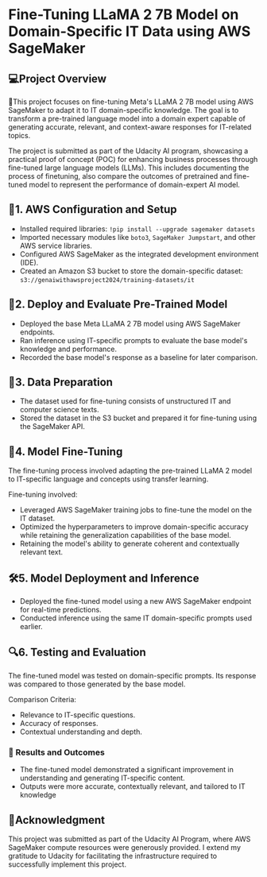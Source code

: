  # Fine-Tuning LLaMA 2 7B Model on Domain-Specific IT Data using AWS SageMaker
<h2>💻Project Overview</h2>
🌟This project focuses on fine-tuning Meta's LLaMA 2 7B model using AWS SageMaker to adapt it to IT domain-specific knowledge. 
The goal is to transform a pre-trained language model into a domain expert capable of generating accurate, relevant, and context-aware responses for IT-related topics.

The project is submitted as part of the Udacity AI program, showcasing a practical proof of concept (POC) for enhancing business processes through fine-tuned large language models (LLMs). 
This includes documenting the process of finetuning, also compare the outcomes of pretrained and fine-tuned model to represent the performance of domain-expert AI model.



<h2>📂1. AWS Configuration and Setup</h2>

- Installed required libraries: `!pip install --upgrade sagemaker datasets`
- Imported necessary modules like `boto3`, `SageMaker Jumpstart`, and other AWS service libraries.
- Configured AWS SageMaker as the integrated development environment (IDE).
- Created an Amazon S3 bucket to store the domain-specific dataset: `s3://genaiwithawsproject2024/training-datasets/it`

<h2>🔧2. Deploy and Evaluate Pre-Trained Model</h2>

- Deployed the base Meta LLaMA 2 7B model using AWS SageMaker endpoints.
- Ran inference using IT-specific prompts to evaluate the base model's knowledge and performance.
- Recorded the base model's response as a baseline for later comparison.

<h2>📅3. Data Preparation</h2>

- The dataset used for fine-tuning consists of unstructured IT and computer science texts.
- Stored the dataset in the S3 bucket and prepared it for fine-tuning using the SageMaker API.

<h2>🚀4. Model Fine-Tuning</h2>
The fine-tuning process involved adapting the pre-trained LLaMA 2 model to IT-specific language and concepts using transfer learning.

 Fine-tuning involved:

- Leveraged AWS SageMaker training jobs to fine-tune the model on the IT dataset.
- Optimized the hyperparameters to improve domain-specific accuracy while retaining the generalization capabilities of the base model.
- Retaining the model's ability to generate coherent and contextually relevant text.

<h2>🛠️5. Model Deployment and Inference</h2>

- Deployed the fine-tuned model using a new AWS SageMaker endpoint for real-time predictions.
- Conducted inference using the same IT domain-specific prompts used earlier.

<h2>🔍6. Testing and Evaluation</h2>
The fine-tuned model was tested on domain-specific prompts. Its response was compared to those generated by the base model.

 Comparison Criteria:

- Relevance to IT-specific questions.
- Accuracy of responses.
- Contextual understanding and depth.

 <h3> 🎯 Results and Outcomes</h3>
 
- The fine-tuned model demonstrated a significant improvement in understanding and generating IT-specific content.
- Outputs were more accurate, contextually relevant, and tailored to IT knowledge

 <h2>🤝Acknowledgment</h2>
 This project was submitted as part of the Udacity AI Program, where AWS SageMaker compute resources were generously provided.
I extend my gratitude to Udacity for facilitating the infrastructure required to successfully implement this project.

